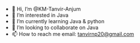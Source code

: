- 👋 Hi, I’m @KM-Tanvir-Anjum
- 👀 I’m interested in Java
- 🌱 I’m currently learning Java & python
- 💞️ I’m looking to collaborate on Java
- 📫 How to reach me email: tanvirnp20@gmail.com

<!---
Hi I'm K M Tanvir Anjum, I'm currently  completing my B.Sc hons in CSE
from Shanto-Mariam University of Creative Technology.
--->
